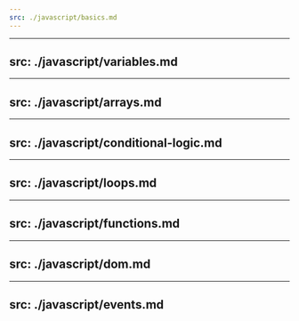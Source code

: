 ```yaml
---
src: ./javascript/basics.md
---
```


---
src: ./javascript/variables.md
---

---
src: ./javascript/arrays.md
---

---
src: ./javascript/conditional-logic.md
---

---
src: ./javascript/loops.md
---

---
src: ./javascript/functions.md
---

---
src: ./javascript/dom.md
---

---
src: ./javascript/events.md
---
